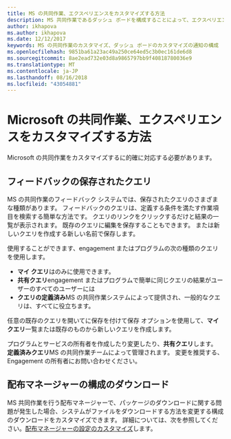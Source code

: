 ```yaml
---
title: MS の共同作業、エクスペリエンスをカスタマイズする方法
description: MS 共同作業であるダッシュ ボードを構成することによって、エクスペリエンスをカスタマイズする機能、通知を受け取ると、独自のクエリを作成したいかを決定します。
author: ikhapova
ms.author: ikhapova
ms.date: 12/12/2017
keywords: MS の共同作業のカスタマイズ、ダッシュ ボードのカスタマイズの通知の構成
ms.openlocfilehash: 9851ba61a23ac49a250ce64ed5c3b0ec161de6d8
ms.sourcegitcommit: 8ae2ead732e03d8a9865797bb9f40818780036e9
ms.translationtype: MT
ms.contentlocale: ja-JP
ms.lasthandoff: 08/16/2018
ms.locfileid: "43054881"
---
```

# <a name="how-to-customize-your-microsoft-collaborate-experience"></a>Microsoft の共同作業、エクスペリエンスをカスタマイズする方法

Microsoft の共同作業をカスタマイズするに的確に対応する必要があります。

## <a name="saved-feedback-queries"></a>フィードバックの保存されたクエリ

MS の共同作業のフィードバック システムでは、保存されたクエリのさまざまな種類があります。  フィードバックのクエリは、定義する条件を満たす作業項目を検索する簡単な方法です。  クエリのリンクをクリックするだけと結果の一覧が表示されます。  既存のクエリに編集を保存することもできます。 または新しいクエリを作成する新しい名前で保存します。

使用することができます、engagement またはプログラムの次の種類のクエリを使用します。
- **マイ クエリ**はのみに使用できます。  
- **共有クエリ**engagement またはプログラムで簡単に同じクエリの結果がユーザーのすべてのユーザーには
- **クエリの定義済み**MS の共同作業システムによって提供され、一般的なクエリは、すべてに役立ちます。 

任意の既存のクエリを開いてに保存を付けて保存 オプションを使用して、**マイ クエリ**一覧または既存のものから新しいクエリを作成します。

プログラムとサービスの所有者を作成したり変更したり、**共有クエリ**します。  **定義済みクエリ**MS の共同作業チームによって管理されます。  変更を推奨する、Engagement の所有者にお問い合わせください。  

## <a name="distribution-manager-download-configuration"></a>配布マネージャーの構成のダウンロード

MS 共同作業を行う配布マネージャーで、パッケージのダウンロードに関する問題が発生した場合、システムがファイルをダウンロードする方法を変更する構成のダウンロードをカスタマイズできます。  詳細については、次を参照してください。[配布マネージャーの設定のカスタマイズ](package-downloads.md#customizing-distribution-manager-settings)します。
